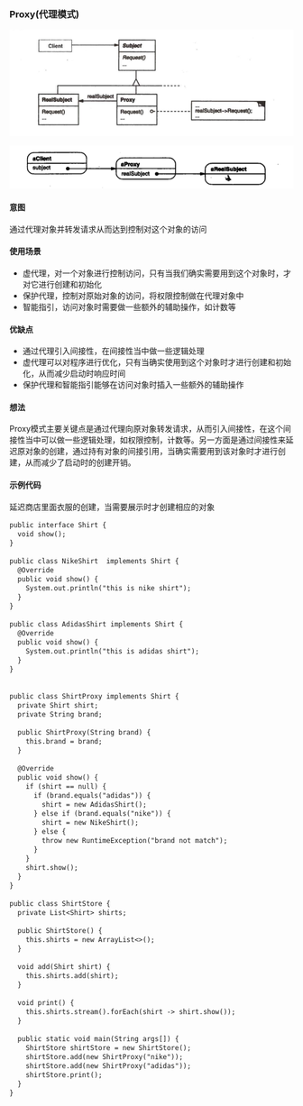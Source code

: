 ### Proxy(代理模式)

![image](https://github.com/chenhh23/Design-Patterns/blob/master/design-picture/proxy1.png)

![image](https://github.com/chenhh23/Design-Patterns/blob/master/design-picture/proxy2.png)

#### 意图

通过代理对象并转发请求从而达到控制对这个对象的访问

#### 使用场景
- 虚代理，对一个对象进行控制访问，只有当我们确实需要用到这个对象时，才对它进行创建和初始化
- 保护代理，控制对原始对象的访问，将权限控制做在代理对象中
- 智能指引，访问对象时需要做一些额外的辅助操作，如计数等

#### 优缺点
- 通过代理引入间接性，在间接性当中做一些逻辑处理
- 虚代理可以对程序进行优化，只有当确实使用到这个对象时才进行创建和初始化，从而减少启动时响应时间
- 保护代理和智能指引能够在访问对象时插入一些额外的辅助操作

#### 想法
Proxy模式主要关键点是通过代理向原对象转发请求，从而引入间接性，在这个间接性当中可以做一些逻辑处理，如权限控制，计数等。另一方面是通过间接性来延迟原对象的创建，通过持有对象的间接引用，当确实需要用到该对象时才进行创建，从而减少了启动时的创建开销。

#### 示例代码
延迟商店里面衣服的创建，当需要展示时才创建相应的对象
```
public interface Shirt {
  void show();
}

public class NikeShirt  implements Shirt {
  @Override
  public void show() {
    System.out.println("this is nike shirt");
  }
}

public class AdidasShirt implements Shirt {
  @Override
  public void show() {
    System.out.println("this is adidas shirt");
  }
}


public class ShirtProxy implements Shirt {
  private Shirt shirt;
  private String brand;

  public ShirtProxy(String brand) {
    this.brand = brand;
  }

  @Override
  public void show() {
    if (shirt == null) {
      if (brand.equals("adidas")) {
        shirt = new AdidasShirt();
      } else if (brand.equals("nike")) {
        shirt = new NikeShirt();
      } else {
        throw new RuntimeException("brand not match");
      }
    }
    shirt.show();
  }
}

public class ShirtStore {
  private List<Shirt> shirts;

  public ShirtStore() {
    this.shirts = new ArrayList<>();
  }

  void add(Shirt shirt) {
    this.shirts.add(shirt);
  }

  void print() {
    this.shirts.stream().forEach(shirt -> shirt.show());
  }

  public static void main(String args[]) {
    ShirtStore shirtStore = new ShirtStore();
    shirtStore.add(new ShirtProxy("nike"));
    shirtStore.add(new ShirtProxy("adidas"));
    shirtStore.print();
  }
}


```
